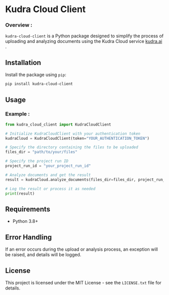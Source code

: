 # Kudra Cloud Client

### Overview :

`kudra-cloud-client` is a Python package designed to simplify the process of uploading and analyzing documents using the Kudra Cloud service [kudra.ai](https://kudra.ai/) .

## Installation

Install the package using `pip`: 

```bash
pip install kudra-cloud-client
```

## Usage

### Example :
```python
from kudra_cloud_client import KudraCloudClient

# Initialize KudraCloudClient with your authentication token
kudraCloud = KudraCloudClient(token="YOUR_AUTHENTICATION_TOKEN")

# Specify the directory containing the files to be uploaded
files_dir = "path/to/your/files"

# Specify the project run ID
project_run_id = "your_project_run_id"

# Analyze documents and get the result
result = kudraCloud.analyze_documents(files_dir=files_dir, project_run_id=project_run_id)

# Log the result or process it as needed
print(result)
```
## Requirements

- Python 3.8+

## Error Handling
If an error occurs during the upload or analysis process, an exception will be raised, and details will be logged.

## License
This project is licensed under the MIT License - see the ```LICENSE.txt``` file for details.
